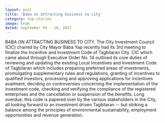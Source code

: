 ```yaml
---
layout: post
title: 'Baba on attracting business to city'
category: top-stories
image: true
dated: September 03 - 10, 2017
---
```


BABA ON ATTRACTING BUSINESS TO CITY. The City Investment Council (CIC) chaired by City Mayor Baba Yap recently had its 3rd meeting to finalize the Incentive and Investment Code of Tagbilaran City. CIC which came about through Executive Order No. 14 outlined its core duties of reviewing and updating the existing Local Incentives and Investment Code of Tagbilaran which includes preparing preferred areas of investments, promulgating supplementary rules and regulations, granting of incentives to qualified investors, processing and approving applications for incentives availment, deciding on controversies concerning the implementation of the investment code, checking and verifying the compliance of the registered enterprises and the cancellation or suspension of the benefits. Long overdue, this code is papered over by the various stakeholders in the City, all looking forward to an investment driven Tagbilaran -- but striking a balance among the principles of environmental sustainability, employment opportunities and revenue generation.